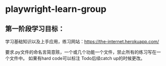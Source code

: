 # playwright-learn-group

## 第一阶段学习目标：

学习基础知识以及上手应用，练习网站：https://the-internet.herokuapp.com/

要求.py文件的命名言简意赅，一个或几个功能一个文件，禁止所有的练习写在一个文件中。
如果有hard code可以标注 Todo后续catch up的时候更改。